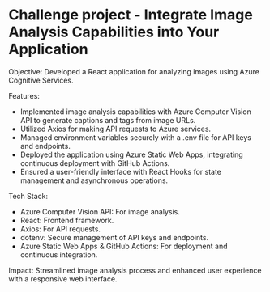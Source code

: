 # Challenge project - Integrate Image Analysis Capabilities into Your Application
Objective: Developed a React application for analyzing images using Azure Cognitive Services.

Features:

- Implemented image analysis capabilities with Azure Computer Vision API to generate captions and tags from image URLs.
- Utilized Axios for making API requests to Azure services.
- Managed environment variables securely with a .env file for API keys and endpoints.
- Deployed the application using Azure Static Web Apps, integrating continuous deployment with GitHub Actions.
- Ensured a user-friendly interface with React Hooks for state management and asynchronous operations.

Tech Stack:

- Azure Computer Vision API: For image analysis.
- React: Frontend framework.
- Axios: For API requests.
- dotenv: Secure management of API keys and endpoints.
- Azure Static Web Apps & GitHub Actions: For deployment and continuous integration.

Impact: Streamlined image analysis process and enhanced user experience with a responsive web interface.










